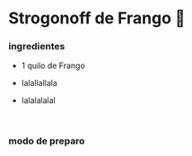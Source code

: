 # Strogonoff de Frango :chicken:



### ingredientes 

- 1 quilo de Frango

- lalallallala

- lalalalalal

  ​	
### modo de preparo

  







